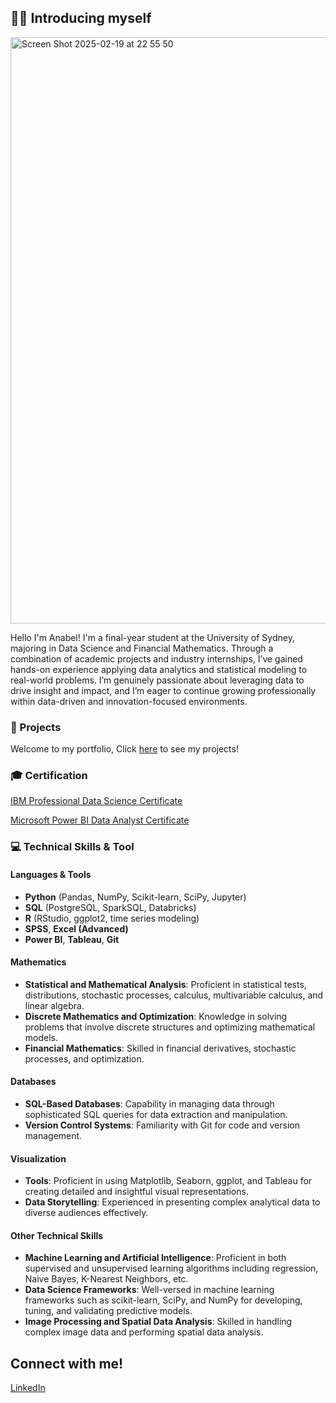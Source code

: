 ## 🙋‍♀️ Introducing myself 

<img width="938" alt="Screen Shot 2025-02-19 at 22 55 50" src="https://github.com/user-attachments/assets/7a3a12f6-2dd6-487c-a6ec-4ee843aefab9" />

Hello I'm Anabel! I'm a final-year student at the University of Sydney, majoring in Data Science and Financial Mathematics. Through a combination of academic projects and industry internships, I’ve gained hands-on experience applying data analytics and statistical modeling to real-world problems. I’m genuinely passionate about leveraging data to drive insight and impact, and I’m eager to continue growing professionally within data-driven and innovation-focused environments.

### 🧷 Projects
Welcome to my portfolio, Click [here](https://github.com/AnabelGeraldine/Projects) to see my projects!

### 🎓 Certification
[IBM Professional Data Science Certificate](https://github.com/AnabelGeraldine/IBM_ProfessionalDataScience_Certificate)

[Microsoft Power BI Data Analyst Certificate](https://github.com/AnabelGeraldine/Microsoft-Power-BI-Certificate)

### 💻 Technical Skills & Tool

#### Languages & Tools  
- **Python** (Pandas, NumPy, Scikit-learn, SciPy, Jupyter)  
- **SQL** (PostgreSQL, SparkSQL, Databricks)  
- **R** (RStudio, ggplot2, time series modeling)  
- **SPSS**, **Excel (Advanced)**  
- **Power BI**, **Tableau**, **Git**

#### Mathematics
- **Statistical and Mathematical Analysis**: Proficient in statistical tests, distributions, stochastic processes, calculus, multivariable calculus, and linear algebra.
- **Discrete Mathematics and Optimization**: Knowledge in solving problems that involve discrete structures and optimizing mathematical models.
- **Financial Mathematics**: Skilled in financial derivatives, stochastic processes, and optimization.

#### Databases
- **SQL-Based Databases**: Capability in managing data through sophisticated SQL queries for data extraction and manipulation.
- **Version Control Systems**: Familiarity with Git for code and version management.

#### Visualization
- **Tools**: Proficient in using Matplotlib, Seaborn, ggplot, and Tableau for creating detailed and insightful visual representations.
- **Data Storytelling**: Experienced in presenting complex analytical data to diverse audiences effectively.

#### Other Technical Skills
- **Machine Learning and Artificial Intelligence**: Proficient in both supervised and unsupervised learning algorithms including regression, Naive Bayes, K-Nearest Neighbors, etc.
- **Data Science Frameworks**: Well-versed in machine learning frameworks such as scikit-learn, SciPy, and NumPy for developing, tuning, and validating predictive models.
- **Image Processing and Spatial Data Analysis**: Skilled in handling complex image data and performing spatial data analysis.

## Connect with me!
[LinkedIn](https://www.linkedin.com/in/anabelgeraldine/) 

